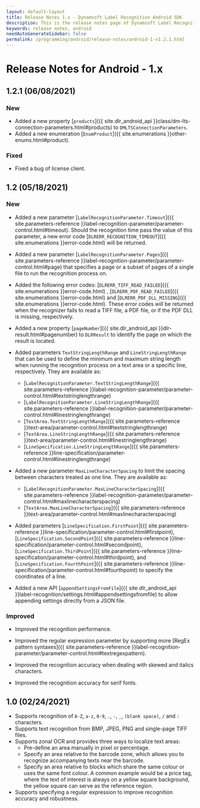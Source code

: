 ```yaml
---
layout: default-layout
title: Release Notes 1.x - Dynamsoft Label Recognition Android SDK
description: This is the release notes page of Dynamsoft Label Recognition for Android SDK version 1.x.
keywords: release notes, android
needAutoGenerateSidebar: false
permalink: /programming/android/release-notes/android-1-v1.2.1.html
---
```


# Release Notes for Android - 1.x

## 1.2.1 (06/08/2021)

### New

- Added a new property [`products`]({{ site.dlr_android_api }}class/dm-lts-connection-parameters.html#products) to `DMLTSConnectionParameters`.
- Added a new enumeration [`EnumProduct`]({{ site.enumerations }}other-enums.html#product).

### Fixed

- Fixed a bug of license client.

## 1.2 (05/18/2021)

### New

- Added a new parameter [`LabelRecognitionParameter.Timeout`]({{ site.parameters-reference }}label-recognition-parameter/parameter-control.html#timeout). Should the recognition time pass the value of this parameter, a new error code [`DLRERR_RECOGNITION_TIMEOUT`]({{ site.enumerations }}error-code.html) will be returned.

- Added a new parameter [`LabelRecognitionParameter.Pages`]({{ site.parameters-reference }}label-recognition-parameter/parameter-control.html#page) that specifies a page or a subset of pages of a single file to run the recognition process on.

- Added the following error codes: [`DLRERR_TIFF_READ_FAILED`]({{ site.enumerations }}error-code.html) , [`DLRERR_PDF_READ_FAILED`]({{ site.enumerations }}error-code.html) and [`DLRERR_PDF_DLL_MISSING`]({{ site.enumerations }}error-code.html). These error codes will be returned when the recognizer fails to read a TIFF file, a PDF file, or if the PDF DLL is missing, respectively.

- Added a new property [`pageNumber`]({{ site.dlr_android_api }}dlr-result.html#pagenumber) to `DLRResult` to identify the page on which the result is located.

- Added parameters `TextStringLengthRange` and `LineStringLengthRange` that can be used to define the minimum and maximum string length when running the recognition process on a text area or a specific line, respectively. They are available as:
  - [`LabelRecognitionParameter.TextStringLengthRange`]({{ site.parameters-reference }}label-recognition-parameter/parameter-control.html#textstringlengthrange)
  - [`LabelRecognitionParameter.LineStringLengthRange`]({{ site.parameters-reference }}label-recognition-parameter/parameter-control.html#linestringlengthrange)
  - [`TextArea.TextStringLengthRange`]({{ site.parameters-reference }}text-area/parameter-control.html#textstringlengthrange)
  - [`TextArea.LineStringLengthRange`]({{ site.parameters-reference }}text-area/parameter-control.html#linestringlengthrange)
  - [`LineSpecification.LineStringLengthRange`]({{ site.parameters-reference }}line-specification/parameter-control.html#linestringlengthrange)

- Added a new parameter `MaxLineCharacterSpacing` to limit the spacing between characters treated as one line. They are available as:
  - [`LabelRecognitionParameter.MaxLineCharacterSpacing`]({{ site.parameters-reference }}label-recognition-parameter/parameter-control.html#maxlinecharacterspacing)
  - [`TextArea.MaxLineCharacterSpacing`]({{ site.parameters-reference }}text-area/parameter-control.html#maxlinecharacterspacing)

- Added parameters [`LineSpecification.FirstPoint`]({{ site.parameters-reference }}line-specification/parameter-control.html#firstpoint), [`LineSpecification.SecondPoint`]({{ site.parameters-reference }}line-specification/parameter-control.html#secondpoint), [`LineSpecification.ThirdPoint`]({{ site.parameters-reference }}line-specification/parameter-control.html#thirdpoint), and [`LineSpecification.FourthPoint`]({{ site.parameters-reference }}line-specification/parameter-control.html#fourthpoint) to specify the coordinates of a line.

- Added a new API [`appendSettingsFromFile`]({{ site.dlr_android_api }}label-recognition/settings.html#appendsettingsfromfile) to allow appending settings directly from a JSON file.

### Improved

- Improved the recognition performance.

- Improved the regular expression parameter by supporting more [RegEx pattern syntaxes]({{ site.parameters-reference }}label-recognition-parameter/parameter-control.html#textregexpattern).

- Improved the recognition accuracy when dealing with skewed and italics characters.

- Improved the recognition accuracy for serif fonts.



## 1.0 (02/24/2021)

- Supports recognition of `A-Z`, `a-z`, `0-9`, `.`, `-`, `_`, `(blank space)`, `/` and `:` characters. 
- Supports text recognition from BMP, JPEG, PNG and single-page TIFF files.
- Supports zonal OCR and provides three ways to localize text areas:
    - Pre-define an area manually in pixel or percentage.
    - Specify an area relative to the barcode zone, which allows you to recognize accompanying texts near the barcode. 
    - Specify an area relative to blocks which share the same colour or uses the same font colour. A common example would be a price tag, where the text of interest is always on a yellow square background, the yellow square can serve as the reference region.
- Supports specifying a regular expression to improve recognition accuracy and robustness.
